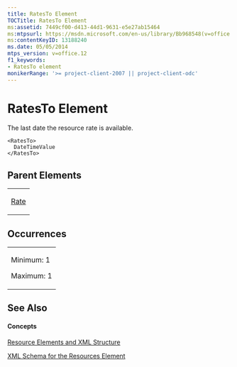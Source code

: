 ```yaml
---
title: RatesTo Element
TOCTitle: RatesTo Element
ms:assetid: 7449cf00-d413-44d1-9631-e5e27ab15464
ms:mtpsurl: https://msdn.microsoft.com/en-us/library/Bb968548(v=office.12)
ms:contentKeyID: 13188240
ms.date: 05/05/2014
mtps_version: v=office.12
f1_keywords:
- RatesTo element
monikerRange: '>= project-client-2007 || project-client-odc'
---
```


# RatesTo Element




The last date the resource rate is available.

    <RatesTo>
      DateTimeValue
    </RatesTo>

## Parent Elements

<table>
<colgroup>
<col style="width: 100%" />
</colgroup>
<tbody>
<tr class="odd">
<td><p><a href="rate-element.md">Rate</a></p></td>
</tr>
</tbody>
</table>

## Occurrences

<table>
<colgroup>
<col style="width: 100%" />
</colgroup>
<tbody>
<tr class="odd">
<td><p>Minimum: 1</p>
<p>Maximum: 1</p></td>
</tr>
</tbody>
</table>

## See Also

#### Concepts

[Resource Elements and XML Structure](resource-elements-and-xml-structure.md)

[XML Schema for the Resources Element](xml-schema-for-the-resources-element.md)

